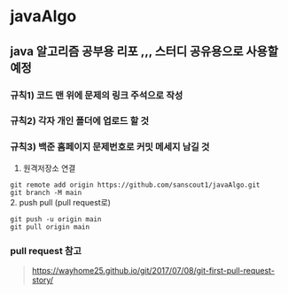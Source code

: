 # javaAlgo

## java 알고리즘 공부용 리포 ,,, 스터디 공유용으로 사용할 예정
### 규칙1) 코드 맨 위에 문제의 링크 주석으로 작성
### 규칙2) 각자 개인 폴더에 업로드 할 것
### 규칙3) 백준 홈페이지 문제번호로 커밋 메세지 남길 것


1. 원격저장소 연결

  ``git remote add origin https://github.com/sanscout1/javaAlgo.git``<br>
   ``git branch -M main``
<br>
2. push pull (pull request로)

``git push -u origin main``<br>``git pull origin main``


### pull request 참고
> https://wayhome25.github.io/git/2017/07/08/git-first-pull-request-story/
